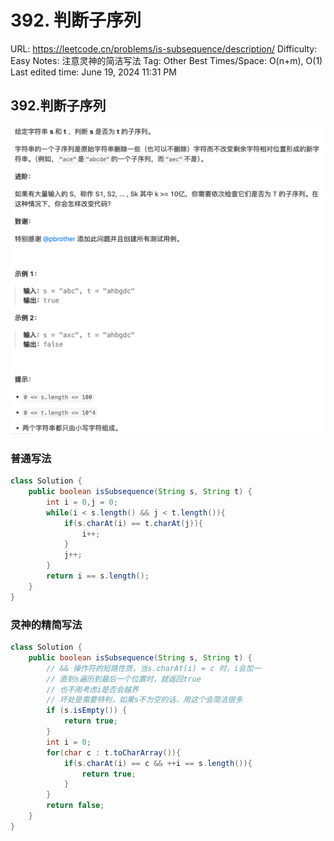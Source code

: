 # 392. 判断子序列

URL: https://leetcode.cn/problems/is-subsequence/description/
Difficulty: Easy
Notes: 注意灵神的简洁写法
Tag: Other
Best Times/Space: O(n+m), O(1)
Last edited time: June 19, 2024 11:31 PM

## 392.判断子序列

![Untitled](image/392%20%E5%88%A4%E6%96%AD%E5%AD%90%E5%BA%8F%E5%88%97/Untitled.png)

### 普通写法

```java
class Solution {
    public boolean isSubsequence(String s, String t) {
        int i = 0,j = 0;
        while(i < s.length() && j < t.length()){
            if(s.charAt(i) == t.charAt(j)){
                i++;
            }
            j++;
        }
        return i == s.length();
    }
}
```

### 灵神的精简写法

```java
class Solution {
    public boolean isSubsequence(String s, String t) {
        // && 操作符的短路性质，当s.charAt(i) = c 时，i会加一
        // 直到s遍历到最后一个位置时，就返回true
        // 也不用考虑i是否会越界
        // 坏处是需要特判，如果s不为空的话，用这个会简洁很多
        if (s.isEmpty()) {
            return true;
        }
        int i = 0;
        for(char c : t.toCharArray()){
            if(s.charAt(i) == c && ++i == s.length()){
                return true;
            }
        }
        return false;
    }
}
```